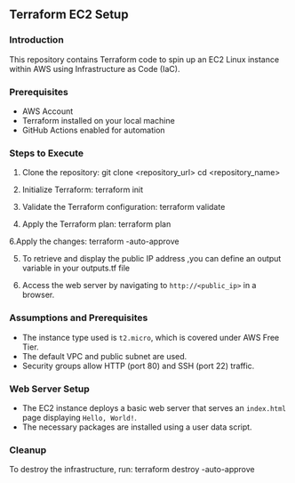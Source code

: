 ## Terraform EC2 Setup

### Introduction
This repository contains Terraform code to spin up an EC2 Linux instance within AWS using Infrastructure as Code (IaC).

### Prerequisites
- AWS Account
- Terraform installed on your local machine
- GitHub Actions enabled for automation

### Steps to Execute
1. Clone the repository:
   git clone <repository_url> cd <repository_name>

2. Initialize Terraform:
   terraform init

3. Validate the Terraform configuration:
   terraform validate

4. Apply the Terraform plan:
   terraform plan

6.Apply the changes:
  terraform -auto-approve
   
5. To retrieve and display the public IP address ,you can define an output variable in your outputs.tf file
   
6. Access the web server by navigating to `http://<public_ip>` in a browser.

### Assumptions and Prerequisites
- The instance type used is `t2.micro`, which is covered under AWS Free Tier.
- The default VPC and public subnet are used.
- Security groups allow HTTP (port 80) and SSH (port 22) traffic.

### Web Server Setup
- The EC2 instance deploys a basic web server that serves an `index.html` page displaying `Hello, World!`.
- The necessary packages are installed using a user data script.

### Cleanup
To destroy the infrastructure, run:
terraform destroy -auto-approve


